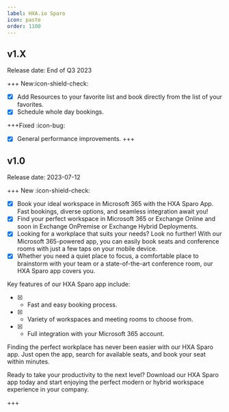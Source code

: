```yaml
---
label: HXA.io Sparo
icon: paste
order: 1100
---
```

## v1.X
Release date: End of Q3 2023

+++ New:icon-shield-check:
- [x] Add Resources to your favorite list and book directly from the list of your favorites.
- [x] Schedule whole day bookings.

+++Fixed :icon-bug:
- [x] General performance improvements.
+++

## v1.0
Release date: 2023-07-12

+++ New :icon-shield-check:
- [x] Book your ideal workspace in Microsoft 365 with the HXA Sparo App. Fast bookings, diverse options, and seamless integration await you!
- [x] Find your perfect workspace in Microsoft 365 or Exchange Online and soon in Exchange OnPremise or Exchange Hybrid Deployments.
- [x] Looking for a workplace that suits your needs? Look no further! With our Microsoft 365-powered app, you can easily book seats and conference rooms with just a few taps on your mobile device.
- [x] Whether you need a quiet place to focus, a comfortable place to brainstorm with your team or a state-of-the-art conference room, our HXA Sparo app covers you.

Key features of our HXA Sparo app include:
- [x] + Fast and easy booking process.
- [x] + Variety of workspaces and meeting rooms to choose from.
- [x] + Full integration with your Microsoft 365 account.

Finding the perfect workplace has never been easier with our HXA Sparo app. Just open the app, search for available seats, and book your seat within minutes.

Ready to take your productivity to the next level? 
Download our HXA Sparo app today and start enjoying the perfect modern or hybrid workspace experience in your company.

+++
